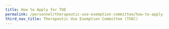```yaml
---
title: How to Apply for TUE
permalink: /personnel/therapeutic-use-exemption-committee/how-to-apply-for-tue/
third_nav_title: Therapeutic Use Exemption Committee (TUEC)
---
```

